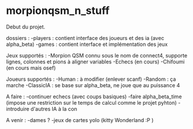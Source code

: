 # morpionqsm_n_stuff

Debut du projet.


dossiers :
-players : contient interface des joueurs et des ia (avec alpha_beta)
-games : contient interface et implémentation des jeux

Jeux supportés :
-Morpion QSM connu sous le nom de connect4, supporte lignes, colonnes et pions à aligner variables
-Echecs (en cours)
-Chifoumi (en cours mais osef)

Joueurs supportés :
-Human : à modifier (enlever scanf)
-Random : ça marche
-ClassicIA : se base sur alpha_beta, ne joue que au puissance 4

A faire :
-continuer echecs (avec coups basiques)
-faire alpha_beta_time (impose une restriction sur le temps de calcul comme le projet pyhton)
-introduire d'autres IA à la con

A venir :
-dames ?
-jeux de cartes yolo (kitty Wonderland :P )